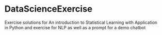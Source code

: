 # DataScienceExercise

Exercise solutions for An introduction to Statistical Learning with Application in Python and exercise for NLP as well as a prompt for a demo chatbot 